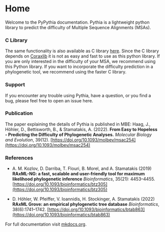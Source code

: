 # Home
Welcome to the PyPythia documentation. Pythia is a lightweight python library to predict the difficulty of Multiple Sequence Alignments (MSAs).



### C Library

The same functionality is also available as C library [here](https://github.com/tschuelia/difficulty_prediction).
Since the C library depends on [Coraxlib](https://codeberg.org/Exelixis-Lab/coraxlib) it is not as easy and fast to use as this python library.
If you are only interested in the difficulty of your MSA, we recommend using this Python library.
If you want to incorporate the difficulty prediction in a phylogenetic tool, we recommend using the faster C library.


### Support

If you encounter any trouble using Pythia, have a question, or you find a bug, please feel free to open an issue here.


### Publication

The paper explaining the details of Pythia is published in MBE:
Haag, J., Höhler, D., Bettisworth, B., & Stamatakis, A. (2022). **From Easy to Hopeless - Predicting the Difficulty of Phylogenetic Analyses.** *Molecular Biology and Evolution*, 39(12). [https://doi.org/10.1093/molbev/msac254](https://doi.org/10.1093/molbev/msac254)

### References

* A. M. Kozlov, D. Darriba, T. Flouri, B. Morel, and A. Stamatakis (2019)
**RAxML-NG: a fast, scalable and user-friendly tool for maximum likelihood phylogenetic inference**
*Bioinformatics*, 35(21): 4453–4455.
[https://doi.org/10.1093/bioinformatics/btz305](https://doi.org/10.1093/bioinformatics/btz305)

* D. Höhler, W. Pfeiffer, V. Ioannidis, H. Stockinger, A. Stamatakis (2022)
**RAxML Grove: an empirical phylogenetic tree database**
*Bioinformatics*, 38(6):1741–1742.
[https://doi.org/10.1093/bioinformatics/btab863](https://doi.org/10.1093/bioinformatics/btab863)

For full documentation visit [mkdocs.org](https://www.mkdocs.org).
